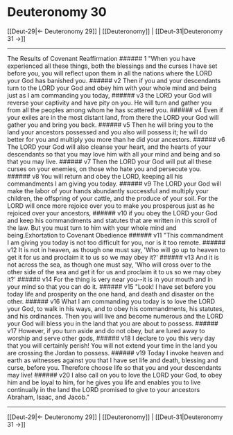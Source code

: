 # Deuteronomy 30

[[Deut-29|← Deuteronomy 29]] | [[Deuteronomy]] | [[Deut-31|Deuteronomy 31 →]]
***

The Results of Covenant Reaffirmation ###### 1 "When you have experienced all these things, both the blessings and the curses I have set before you, you will reflect upon them in all the nations where the LORD your God has banished you. ###### v2 Then if you and your descendants turn to the LORD your God and obey him with your whole mind and being just as I am commanding you today, ###### v3 the LORD your God will reverse your captivity and have pity on you. He will turn and gather you from all the peoples among whom he has scattered you. ###### v4 Even if your exiles are in the most distant land, from there the LORD your God will gather you and bring you back. ###### v5 Then he will bring you to the land your ancestors possessed and you also will possess it; he will do better for you and multiply you more than he did your ancestors. ###### v6 The LORD your God will also cleanse your heart, and the hearts of your descendants so that you may love him with all your mind and being and so that you may live. ###### v7 Then the LORD your God will put all these curses on your enemies, on those who hate you and persecute you. ###### v8 You will return and obey the LORD, keeping all his commandments I am giving you today. ###### v9 The LORD your God will make the labor of your hands abundantly successful and multiply your children, the offspring of your cattle, and the produce of your soil. For the LORD will once more rejoice over you to make you prosperous just as he rejoiced over your ancestors, ###### v10 if you obey the LORD your God and keep his commandments and statutes that are written in this scroll of the law. But you must turn to him with your whole mind and being.Exhortation to Covenant Obedience ###### v11 "This commandment I am giving you today is not too difficult for you, nor is it too remote. ###### v12 It is not in heaven, as though one must say, 'Who will go up to heaven to get it for us and proclaim it to us so we may obey it?' ###### v13 And it is not across the sea, as though one must say, 'Who will cross over to the other side of the sea and get it for us and proclaim it to us so we may obey it?' ###### v14 For the thing is very near you--it is in your mouth and in your mind so that you can do it. ###### v15 "Look! I have set before you today life and prosperity on the one hand, and death and disaster on the other. ###### v16 What I am commanding you today is to love the LORD your God, to walk in his ways, and to obey his commandments, his statutes, and his ordinances. Then you will live and become numerous and the LORD your God will bless you in the land that you are about to possess. ###### v17 However, if you turn aside and do not obey, but are lured away to worship and serve other gods, ###### v18 I declare to you this very day that you will certainly perish! You will not extend your time in the land you are crossing the Jordan to possess. ###### v19 Today I invoke heaven and earth as witnesses against you that I have set life and death, blessing and curse, before you. Therefore choose life so that you and your descendants may live! ###### v20 I also call on you to love the LORD your God, to obey him and be loyal to him, for he gives you life and enables you to live continually in the land the LORD promised to give to your ancestors Abraham, Isaac, and Jacob."

***
[[Deut-29|← Deuteronomy 29]] | [[Deuteronomy]] | [[Deut-31|Deuteronomy 31 →]]
